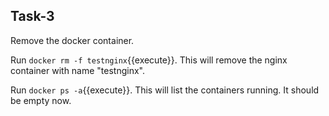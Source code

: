 ## Task-3

Remove the docker container.

Run `docker rm -f testnginx`{{execute}}. This will remove the nginx container with name "testnginx".

Run `docker ps -a`{{execute}}. This will list the containers running. It should be empty now.

